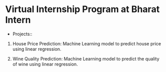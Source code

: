# Virtual Internship Program at Bharat Intern

* Projects::
  
1. House Price Prediction:
Machine Learning model to predict house price using linear regression.

2. Wine Quality Prediction:
Machine Learning model to predict the quality of wine using linear regression.
